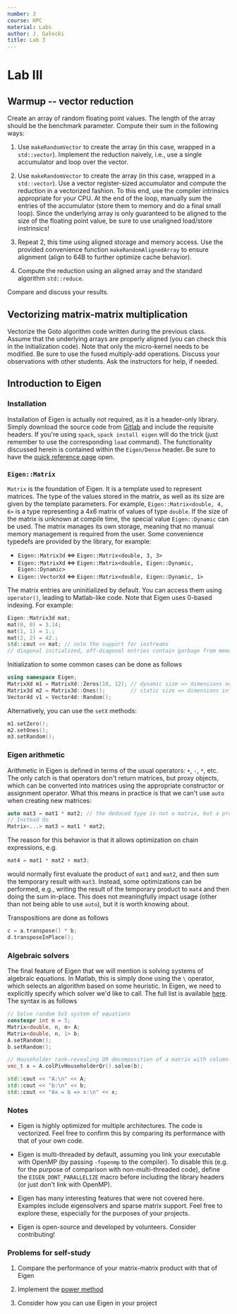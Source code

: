 ```yaml
---
number: 3
course: HPC
material: Labs
author: J. Gałecki
title: Lab 3
---
```



# Lab III

## Warmup -- vector reduction

Create an array of random floating point values.
The length of the array should be the benchmark parameter.
Compute their sum in the following ways:

1. Use `makeRandomVector` to create the array (in this case, wrapped in a `std::vector`).
Implement the reduction naively, i.e., use a single accumulator and loop over the vector.

2. Use `makeRandomVector` to create the array (in this case, wrapped in a `std::vector`).
Use a vector register-sized accumulator and compute the reduction in a vectorized fashion.
To this end, use the compiler intrinsics appropriate for your CPU.
At the end of the loop, manually sum the entries of the accumulator (store them to memory and do a final small loop).
Since the underlying array is only guaranteed to be aligned to the size of the floating point value, be sure to use unaligned load/store instrinsics!

3. Repeat 2, this time using aligned storage and memory access.
Use the provided convenience function `makeRandomAlignedArray` to ensure alignment (align to 64B to further optimize cache behavior).

4. Compute the reduction using an aligned array and the standard algorithm `std::reduce`.

Compare and discuss your results.

## Vectorizing matrix-matrix multiplication

Vectorize the Goto algorithm code written during the previous class.
Assume that the underlying arrays are properly aligned (you can check this in the initialization code).
Note that only the micro-kernel needs to be modified.
Be sure to use the fused multiply-add operations.
Discuss your observations with other students.
Ask the instructors for help, if needed.

## Introduction to Eigen

### Installation
Installation of Eigen is actually not required, as it is a header-only library.
Simply download the source code from [Gitlab](https://gitlab.com/libeigen/eigen/) and include the requisite headers.
If you're using `spack`, `spack install eigen` will do the trick (just remember to use the corresponding `load` command).
The functionality discussed herein is contained within the `Eigen/Dense` header.
Be sure to have the [quick reference page](https://eigen.tuxfamily.org/dox/group__QuickRefPage.html) open.

### `Eigen::Matrix`
`Matrix` is the foundation of Eigen.
It is a template used to represent matrices.
The type of the values stored in the matrix, as well as its size are given by the template parameters.
For example, `Eigen::Matrix<double, 4, 6>` is a type representing a 4x6 matrix of values of type `double`.
If the size of the matrix is unknown at compile time, the special value `Eigen::Dynamic` can be used.
The matrix manages its own storage, meaning that no manual memory management is required from the user.
Some convenience typedefs are provided by the library, for example:

- `Eigen::Matrix3d`  <=>  `Eigen::Matrix<double, 3, 3>`
- `Eigen::MatrixXd`  <=>  `Eigen::Matrix<double, Eigen::Dynamic, Eigen::Dynamic>`
- `Eigen::VectorXd`  <=>  `Eigen::Matrix<double, Eigen::Dynamic, 1>`

The matrix entries are uninitialized by default.
You can access them using `operator()`, leading to Matlab-like code.
Note that Eigen uses 0-based indexing.
For example:

```c++
Eigen::Matrix3d mat;
mat(0, 0) = 3.14;
mat(1, 1) = 1.;
mat(2, 2) = 42.;
std::cout << mat; // note the support for iostreams
// diagonal initialized, off-diagonal entries contain garbage from memory
```

Initialization to some common cases can be done as follows

```c++
using namespace Eigen;
MatrixXd m1 = MatrixXd::Zeros(10, 12); // dynamic size => dimensions needed
Matrix3d m2 = Matrix3d::Ones();        // static size => dimensions inferred
Vector4d v1 = Vector4d::Random();
```

Alternatively, you can use the `setX` methods:

```c++
m1.setZero();
m2.setOnes();
m3.setRandom();
```

### Eigen arithmetic
Arithmetic in Eigen is defined in terms of the usual operators: `+`, `-`, `*`, etc.
The only catch is that operators don't return matrices, but proxy objects, which can be converted into matrices using the appropriate constructor or assignment operator.
What this means in practice is that we can't use `auto` when creating new matrices:

```c++
auto mat3 = mat1 * mat2; // the deduced type is not a matrix, but a proxy type
// Instead do
Matrix<...> mat3 = mat1 * mat2;
```

The reason for this behavior is that it allows optimization on chain expressions, e.g.

```c++
mat4 = mat1 * mat2 + mat3;
```

would normally first evaluate the product of `mat1` and `mat2`, and then sum the temporary result with `mat3`.
Instead, some optimizations can be performed, e.g., writing the result of the temporary product to `mat4` and then doing the sum in-place.
This does not meaningfully impact usage (other than not being able to use `auto`), but it is worth knowing about.

Transpositions are done as follows

```c++
c = a.transpose() * b;
d.transposeInPlace();
```

### Algebraic solvers
The final feature of Eigen that we will mention is solving systems of algebraic equations.
In Matlab, this is simply done using the `\` operator, which selects an algorithm based on some heuristic.
In Eigen, we need to explicitly specify which solver we'd like to call.
The full list is available [here](https://eigen.tuxfamily.org/dox/group__TutorialLinearAlgebra.html).
The syntax is as follows

```c++
// Solve random 5x5 system of equations
constexpr int n = 5;
Matrix<double, n, n> A;
Matrix<double, n, 1> b;
A.setRandom();
b.setRandom();

// Householder rank-revealing QR decomposition of a matrix with column-pivoting.
vec_t x = A.colPivHouseholderQr().solve(b);

std::cout << "A:\n" << A;
std::cout << "b:\n" << b;
std::cout << "Ax = b => x:\n" << x;
```

### Notes
- Eigen is highly optimized for multiple architectures.
The code is vectorized.
Feel free to confirm this by comparing its performance with that of your own code.

- Eigen is multi-threaded by default, assuming you link your executable with OpenMP (by passing `-fopenmp` to the compiler).
To disable this (e.g. for the purpose of comparison with non-multi-threaded code), define the `EIGEN_DONT_PARALLELIZE` macro before including the library headers (or just don't link with OpenMP).

- Eigen has many interesting features that were not covered here.
Examples include eigensolvers and sparse matrix support.
Feel free to explore these, especially for the purposes of your projects.

- Eigen is open-source and developed by volunteers.
Consider contributing!

### Problems for self-study
1. Compare the performance of your matrix-matrix product with that of Eigen

2. Implement the [power method](https://en.wikipedia.org/wiki/Power_iteration)

3. Consider how you can use Eigen in your project
